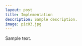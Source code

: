 ```yaml
---
layout: post
title: Implementation
description: Sample description.
image: pic03.jpg
---
```


Sample text.
